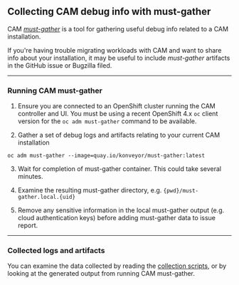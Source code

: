 
## Collecting CAM debug info with must-gather

CAM [*must-gather*](https://github.com/konveyor/must-gather) is a tool for gathering useful debug info related to a CAM installation. 

If you're having trouble migrating workloads with CAM and want to share info about your installation, it may be useful to include *must-gather* artifacts in the GitHub issue or Bugzilla filed.

---

### Running CAM must-gather

1. Ensure you are connected to an OpenShift cluster running the CAM controller and UI. You must be using a recent OpenShift 4.x `oc` client version for the `oc adm must-gather` command to be available.

2. Gather a set of debug logs and artifacts relating to your current CAM installation
```
oc adm must-gather --image=quay.io/konveyor/must-gather:latest
```

3. Wait for completion of must-gather container. This could take several minutes.

4. Examine the resulting must-gather directory, e.g. `{pwd}/must-gather.local.{uid}`

5. Remove any sensitive information in the local must-gather output (e.g. cloud authentication keys) before adding must-gather data to issue report.

---

### Collected logs and artifacts

You can examine the data collected by reading the [collection scripts](https://github.com/konveyor/must-gather/tree/master/collection-scripts), or by looking at the generated output from running CAM must-gather.
